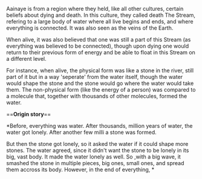 Aainaye is from a region where they held, like all other cultures, certain beliefs about dying and death. In this culture, they called death The Stream, refering to a large body of water where all live begins and ends, and where everything is connected. It was also seen as the veins of the Earth.

When alive, it was also believed that one was still a part of this Stream (as everything was believed to be connected), though upon dying one would return to their previous form of energy and be able to float in this Stream on a different level.

For instance, when alive, the physical form was like a stone in the river, still part of it but in a way 'seperate' from the water itself, though the water would shape the stone and the stone would go where the water would take them. The non-physical form (like the energy of a person) was compared to a molecule that, together with thousands of other molecules, formed the water.

==**Origin story**==

*Before, everything was water. After thousands, million years of water, the water got lonely. After another few milli a stone was formed. 

But then the stone got lonely, so it asked the water if it could shape more stones. The water agreed, since it didn't want the stone to be lonely in its big, vast body. It made the water lonely as well. So ,with a big wave, it smashed the stone in multiple pieces, big ones, small ones, and spread them accross its body. However, in the end of everything, *